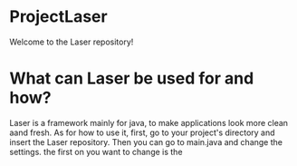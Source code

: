 # ProjectLaser
Welcome to the Laser repository! 
# What can Laser be used for and how?
Laser is a framework mainly for java, to make applications look more clean aand fresh.
As for how to use it, first, go to your project's directory and insert the Laser repository.
Then you can go to main.java and change the settings.
the first on you want to change is the 
